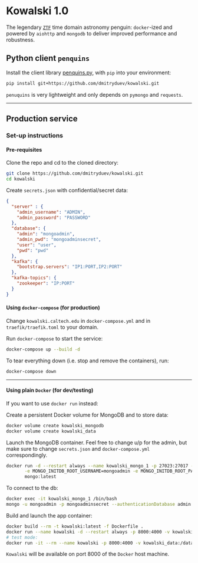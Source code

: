 # Kowalski 1.0

The legendary [`ZTF`](hhtps://ztf.caltech.edu) time domain astronomy penguin: 
`docker`-ized and powered by `aiohttp` and `mongodb` to deliver improved performance and robustness.

## Python client `penquins`

Install the client library [penquins.py](https://github.com/dmitryduev/kowalski/blob/master/penquins.py), 
with `pip` into your environment:

```bash
pip install git+https://github.com/dmitryduev/kowalski.git
```

`penuquins` is very lightweight and only depends on `pymongo` and `requests`.

---

## Production service  

### Set-up instructions

#### Pre-requisites

Clone the repo and cd to the cloned directory:
```bash
git clone https://github.com/dmitryduev/kowalski.git
cd kowalski
```

Create `secrets.json` with confidential/secret data:
```json
{
  "server" : {
    "admin_username": "ADMIN",
    "admin_password": "PASSWORD"
  },
  "database": {
    "admin": "mongoadmin",
    "admin_pwd": "mongoadminsecret",
    "user": "user",
    "pwd": "pwd"
  },
  "kafka": {
    "bootstrap.servers": "IP1:PORT,IP2:PORT"
  },
  "kafka-topics": {
    "zookeeper": "IP:PORT"
  }
}
```

#### Using `docker-compose` (for production)

Change `kowalski.caltech.edu` in `docker-compose.yml` and in `traefik/traefik.toml` to your domain. 

Run `docker-compose` to start the service:
```bash
docker-compose up --build -d
```

To tear everything down (i.e. stop and remove the containers), run:
```bash
docker-compose down
```

---

#### Using plain `Docker` (for dev/testing)

If you want to use `docker run` instead:

Create a persistent Docker volume for MongoDB and to store data:
```bash
docker volume create kowalski_mongodb
docker volume create kowalski_data
```

Launch the MongoDB container. Feel free to change u/p for the admin, 
but make sure to change `secrets.json` and `docker-compose.yml` correspondingly.
```bash
docker run -d --restart always --name kowalski_mongo_1 -p 27023:27017 -v kowalski_mongodb:/data/db \
       -e MONGO_INITDB_ROOT_USERNAME=mongoadmin -e MONGO_INITDB_ROOT_PASSWORD=mongoadminsecret \
       mongo:latest
```

To connect to the db:
```bash
docker exec -it kowalski_mongo_1 /bin/bash
mongo -u mongoadmin -p mongoadminsecret --authenticationDatabase admin
```

Build and launch the app container:
```bash
docker build --rm -t kowalski:latest -f Dockerfile .
docker run --name kowalski -d --restart always -p 8000:4000 -v kowalski_data:/data -v /path/to/tmp:/_tmp --link kowalski_mongo_1:mongo kowalski:latest
# test mode:
docker run -it --rm --name kowalski -p 8000:4000 -v kowalski_data:/data -v /path/to/tmp:/_tmp --link kowalski_mongo_1:mongo kowalski:latest

```

`Kowalski` will be available on port 8000 of the `Docker` host machine. 

